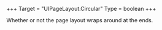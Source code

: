 +++
Target = "UIPageLayout.Circular"
Type = boolean
+++

Whether or not the page layout wraps around at the ends.